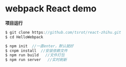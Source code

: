 # webpack React demo


**项目运行**
```javascript
$ git clone https://github.com/tsrot/react-zhihu.git
$ cd HelloWebpack

$ npm init  //一直enter，默认就好
$ cnpm install  //安装依赖文件
$ npm run build   //文件打包
$ npm run server   //实时刷新

```
